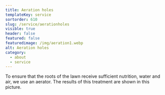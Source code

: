 ```yaml
---
title: Aeration holes
templateKey: service
sortorder: 610
slug: /service/aerationholes
visible: true
header: false
featured: false
featuredimage: /img/aeration1.webp
alt: Aeration holes
category:
  - about
  - service
---
```

To ensure that the roots of the lawn receive sufficient nutrition, water and air, we use an aerator. The results of this treatment 
are shown in this picture. 
